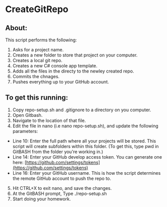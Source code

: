 # CreateGitRepo

## About:
This script performs the following:
1. Asks for a project name.
2. Creates a new folder to store that project on your computer.
3. Creates a local git repo.
4. Creates a new C# console app template.
5. Adds all the files in the directy to the newley created repo.
6. Commits the chnages.
7. Pushes everything up to your GitHub account.

## To get this running:
1. Copy repo-setup.sh and .gitignore to a directory on you computer.
2. Open Gitbash.
3. Navigate to the location of that file.
4. Edit the file in nano (i.e nano repo-setup.sh), and update the following parameters:
  * Line 10: Enter the full path where all your projects will be stored.  This script will create subfolders within this folder. (To get this, type pwd in GitBASH from the folder you're working in.)
  * Line 14: Enter your GitHub develop access token.  You can generate one here: [https://github.com/settings/tokens](https://github.com/settings/tokens)
  * Line 16: Enter your GitHub username.  This is how the script determines the remote GitHub account to push the repo to.
5. Hit CTRL+X to exit nano, and save the changes.
6. At the GitBASH prompt, Type ./repo-setup.sh
7. Start doing your homework.
